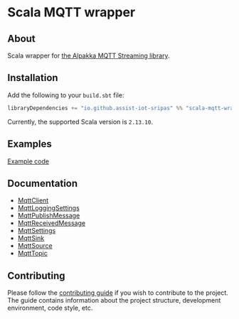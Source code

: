 # Scala MQTT wrapper

## About <a name = "about" />
Scala wrapper for [the Alpakka MQTT Streaming library](https://doc.akka.io/docs/alpakka/current/mqtt-streaming.html).

## Installation <a name = "installation" />
Add the following to your `build.sbt` file:
```scala
libraryDependencies += "io.github.assist-iot-sripas" %% "scala-mqtt-wrapper" % "(version)"
```
Currently, the supported Scala version is `2.13.10`.

## Examples <a name = "examples" />

[Example code](example/Main.scala)

## Documentation <a name = "documentation" />
- [MqttClient](src/main/scala/MqttClient.scala)
- [MqttLoggingSettings](src/main/scala/MqttLoggingSettings.scala)
- [MqttPublishMessage](src/main/scala/MqttPublishMessage.scala)
- [MqttReceivedMessage](src/main/scala/MqttReceivedMessage.scala)
- [MqttSettings](src/main/scala/MqttSettings.scala)
- [MqttSink](src/main/scala/MqttSink.scala)
- [MqttSource](src/main/scala/MqttSource.scala)
- [MqttTopic](src/main/scala/MqttTopic.scala)

## Contributing <a name = "contributing" />
Please follow the [contributing guide](CONTRIBUTING.md) if you wish to contribute to the project.
The guide contains information about the project structure, development environment, code style, etc.
